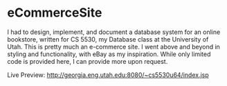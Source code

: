 eCommerceSite
=============

I had to design, implement, and document a database system for an online bookstore, written for CS 5530, my Database class at the University of Utah. This is pretty much an e-commerce site. I went above and beyond in styling and functionality, with eBay as my inspiration. While only limited code is provided here, I can provide more upon request.

Live Preview:
http://georgia.eng.utah.edu:8080/~cs5530u64/index.jsp
